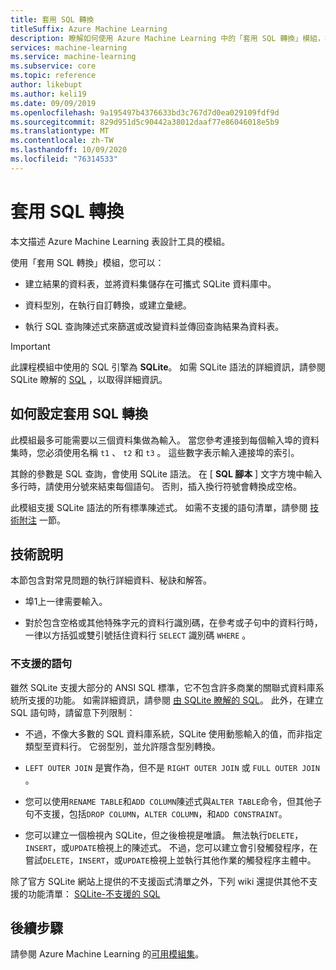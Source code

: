 ```yaml
---
title: 套用 SQL 轉換
titleSuffix: Azure Machine Learning
description: 瞭解如何使用 Azure Machine Learning 中的「套用 SQL 轉換」模組，在輸入資料集上執行 SQLite 查詢來轉換資料。
services: machine-learning
ms.service: machine-learning
ms.subservice: core
ms.topic: reference
author: likebupt
ms.author: keli19
ms.date: 09/09/2019
ms.openlocfilehash: 9a195497b4376633bd3c767d7d0ea029109fdf9d
ms.sourcegitcommit: 829d951d5c90442a38012daaf77e86046018e5b9
ms.translationtype: MT
ms.contentlocale: zh-TW
ms.lasthandoff: 10/09/2020
ms.locfileid: "76314533"
---
```

# <a name="apply-sql-transformation"></a>套用 SQL 轉換

本文描述 Azure Machine Learning 表設計工具的模組。

使用「套用 SQL 轉換」模組，您可以：
  
-   建立結果的資料表，並將資料集儲存在可攜式 SQLite 資料庫中。  
  
-   資料型別，在執行自訂轉換，或建立彙總。  
  
-   執行 SQL 查詢陳述式來篩選或改變資料並傳回查詢結果為資料表。  

> [!IMPORTANT]
> 此課程模組中使用的 SQL 引擎為 **SQLite**。 如需 SQLite 語法的詳細資訊，請參閱 SQLite 瞭解的 [SQL](https://www.sqlite.org/index.html) ，以取得詳細資訊。  

## <a name="how-to-configure-apply-sql-transformation"></a>如何設定套用 SQL 轉換  

此模組最多可能需要以三個資料集做為輸入。 當您參考連接到每個輸入埠的資料集時，您必須使用名稱 `t1` 、 `t2` 和 `t3` 。 這些數字表示輸入連接埠的索引。  
  
其餘的參數是 SQL 查詢，會使用 SQLite 語法。 在 [ **SQL 腳本** ] 文字方塊中輸入多行時，請使用分號來結束每個語句。 否則，插入換行符號會轉換成空格。  

此模組支援 SQLite 語法的所有標準陳述式。 如需不支援的語句清單，請參閱 [技術附注](#technical-notes) 一節。

##  <a name="technical-notes"></a>技術說明  

本節包含對常見問題的執行詳細資料、秘訣和解答。

-   埠1上一律需要輸入。  
  
-   對於包含空格或其他特殊字元的資料行識別碼，在參考或子句中的資料行時，一律以方括弧或雙引號括住資料行 `SELECT` 識別碼 `WHERE` 。  
  
### <a name="unsupported-statements"></a>不支援的語句  

雖然 SQLite 支援大部分的 ANSI SQL 標準，它不包含許多商業的關聯式資料庫系統所支援的功能。 如需詳細資訊，請參閱 [由 SQLite 瞭解的 SQL](http://www.sqlite.org/lang.html)。 此外，在建立 SQL 語句時，請留意下列限制：  
  
- 不過，不像大多數的 SQL 資料庫系統，SQLite 使用動態輸入的值，而非指定類型至資料行。 它弱型別，並允許隱含型別轉換。  
  
- `LEFT OUTER JOIN` 是實作為，但不是 `RIGHT OUTER JOIN` 或 `FULL OUTER JOIN` 。  

- 您可以使用`RENAME TABLE`和`ADD COLUMN`陳述式與`ALTER TABLE`命令，但其他子句不支援，包括`DROP COLUMN`，`ALTER COLUMN`，和`ADD CONSTRAINT`。  
  
- 您可以建立一個檢視內 SQLite，但之後檢視是唯讀。 無法執行`DELETE`，`INSERT`，或`UPDATE`檢視上的陳述式。 不過，您可以建立會引發觸發程序，在嘗試`DELETE`，`INSERT`，或`UPDATE`檢視上並執行其他作業的觸發程序主體中。  
  

除了官方 SQLite 網站上提供的不支援函式清單之外，下列 wiki 還提供其他不支援的功能清單： [SQLite-不支援的 SQL](http://www2.sqlite.org/cvstrac/wiki?p=UnsupportedSql)  
    
## <a name="next-steps"></a>後續步驟

請參閱 Azure Machine Learning 的[可用模組集](module-reference.md)。 
